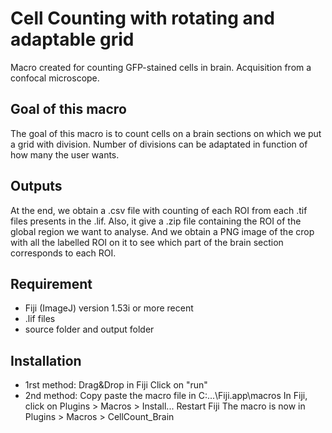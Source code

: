 # Cell Counting with rotating and adaptable grid
 Macro created for counting GFP-stained cells in brain. Acquisition from a confocal microscope.
 
 
 ## Goal of this macro
 The goal of this macro is to count cells on a brain sections on which we put a grid with division.
 Number of divisions can be adaptated in function of how many the user wants.
 
 ## Outputs
 At the end, we obtain a .csv file with counting of each ROI from each .tif files presents in the .lif.
 Also, it give a .zip file containing the ROI of the global region we want to analyse.
 And we obtain a PNG image of the crop with all the labelled ROI on it to see which part of the brain section corresponds to each ROI.
 
 
 ## Requirement
- Fiji (ImageJ) version 1.53i or more recent
- .lif files
- source folder and output folder
	
 
 
 ## Installation
- 1rst method: 
		Drag&Drop in Fiji
		Click on "run"
- 2nd method:
		Copy paste the macro file in 	C:\...\Fiji.app\macros
		In Fiji, click on Plugins > Macros > Install...
		Restart Fiji
		The macro is now in Plugins > Macros > CellCount_Brain